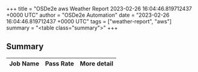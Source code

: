 +++
title = "OSDe2e aws Weather Report 2023-02-26 16:04:46.819712437 +0000 UTC"
author = "OSDe2e Automation"
date = "2023-02-26 16:04:46.819712437 +0000 UTC"
tags = ["weather-report", "aws"]
summary = "<table class=\"summary\"></table>"
+++
## Summary

| Job Name | Pass Rate | More detail |
|----------|-----------|-------------|




